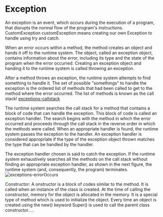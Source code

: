# Exception
An exception is an event, which occurs during the execution of a program, that disrupts the normal flow of the program's instructions.
CustomException
 customException means creating our own Exception to handle using try and catch.
 
 When an error occurs within a method, the method creates an object and hands it off to the runtime system. The object, called an exception object, contains information about the error, including its type and the state of the program when the error occurred. Creating an exception object and handing it to the runtime system is called throwing an exception.

After a method throws an exception, the runtime system attempts to find something to handle it. The set of possible "somethings" to handle the exception is the ordered list of methods that had been called to get to the method where the error occurred. The list of methods is known as the call stack!
[exceptions-callstack](https://user-images.githubusercontent.com/87619423/216243380-97a3cc0f-6e43-4ea2-8d70-3019b93cc7be.gif)

The runtime system searches the call stack for a method that contains a block of code that can handle the exception. This block of code is called an exception handler. The search begins with the method in which the error occurred and proceeds through the call stack in the reverse order in which the methods were called. When an appropriate handler is found, the runtime system passes the exception to the handler. An exception handler is considered appropriate if the type of the exception object thrown matches the type that can be handled by the handler.

The exception handler chosen is said to catch the exception. If the runtime system exhaustively searches all the methods on the call stack without finding an appropriate exception handler, as shown in the next figure, the runtime system (and, consequently, the program) terminates.
![exceptions-errorOccurs](https://user-images.githubusercontent.com/87619423/216243612-01f43e11-7422-415a-8d02-50cf9288466d.gif)

Constructor:
A onstructor is a block of codes similar to the method. It is called when an instance of the class is created. At the time of calling the constructor, memory for the object is allocated in the memory. It is a special type of method which is used to initialize the object. Every time an object is created using the new() keyword
Super() is used to call the parent class constructor.....
